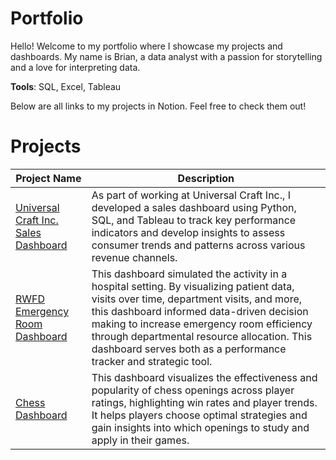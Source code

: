 # Portfolio
Hello! Welcome to my portfolio where I showcase my projects and dashboards. 
My name is Brian, a data analyst with a passion for storytelling and a love for interpreting data. 

**Tools**: SQL, Excel, Tableau

Below are all links to my projects in Notion. Feel free to check them out!

# Projects
|Project Name   |Description|
|---------------|-----------|
|[Universal Craft Inc. Sales Dashboard](https://www.notion.so/Universal-Craft-Inc-Sales-Dashboard-12f5600ad6998028a2e4e09ce1db93e3)|As part of working at Universal Craft Inc., I developed a sales dashboard using Python, SQL, and Tableau to track key performance indicators and develop insights to assess consumer trends and  patterns across various revenue channels.|
|[RWFD Emergency Room Dashboard](https://www.notion.so/RWFD-Emergency-Room-Dashboard-12f5600ad69980959e3ecce431c10155)|This dashboard simulated the activity in a hospital setting. By visualizing patient data, visits over time, department visits, and more, this dashboard informed data-driven decision making to increase emergency room efficiency through departmental resource allocation. This dashboard serves both as a performance tracker and strategic tool.|
|[Chess Dashboard](https://www.notion.so/Chess-Dashboard-fb0353e532054fb5a49ecf2857fc9782)|This dashboard visualizes the effectiveness and popularity of chess openings across player ratings, highlighting win rates and player trends. It helps players choose optimal strategies and gain insights into which openings to study and apply in their games.|



